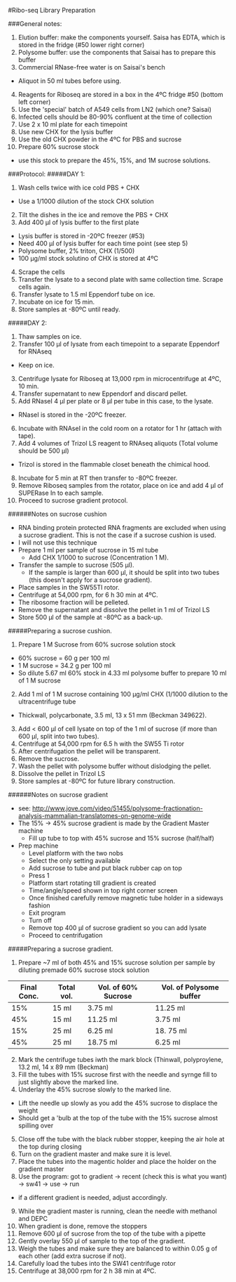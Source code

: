 #Ribo-seq Library Preparation

###General notes:
1. Elution buffer: make the components yourself. Saisa has EDTA, which is stored in the fridge (#50 lower right corner)
2. Polysome buffer: use the components that Saisai has to prepare this buffer
3. Commercial RNase-free water is on Saisai's bench
  * Aliquot in 50 ml tubes before using.
4. Reagents for Riboseq are stored in a box in the 4ºC fridge #50 (bottom left corner)
5. Use the 'special' batch of A549 cells from LN2 (which one? Saisai)
6. Infected cells should be 80-90% confluent at the time of collection
7. Use 2 x 10 ml plate for each timepoint
8. Use new CHX for the lysis buffer
9. Use the old CHX powder in the 4ºC for PBS and sucrose
10. Prepare 60% sucrose stock
  * use this stock to prepare the 45%, 15%, and 1M sucrose solutions.

###Protocol:
#####DAY 1:
1. Wash cells twice with ice cold PBS + CHX
  * Use a 1/1000 dilution of the stock CHX solution
2. Tilt the dishes in the ice and remove the PBS + CHX
3. Add 400 µl of lysis buffer to the first plate
  * Lysis buffer is stored in -20ºC freezer (#53)
  * Need 400 µl of lysis buffer for each time point (see step 5)
  * Polysome buffer, 2% triton, CHX (1/500)
  * 100 µg/ml stock solutino of CHX is stored at 4ºC
4. Scrape the cells
5. Transfer the lysate to a second plate with same collection time. Scrape cells again.
6. Transfer lysate to 1.5 ml Eppendorf tube on ice.
7. Incubate on ice for 15 min.
8. Store samples at -80ºC until ready.

#####DAY 2:
1. Thaw samples on ice.
2. Transfer 100 µl of lysate from each timepoint to a separate Eppendorf for RNAseq
  *  Keep on ice.
3. Centrifuge lysate for Riboseq at 13,000 rpm in microcentrifuge at 4ºC, 10 min.
4. Transfer supernatant to new Eppendorf and discard pellet.
5. Add RNaseI 4 µl per plate or 8 µl per tube in this case, to the lysate.
  * RNaseI is stored in the -20ºC freezer.
6. Incubate with RNAseI in the cold room on a rotator for 1 hr (attach with tape).
7. Add 4 volumes of Trizol LS reagent to RNAseq aliquots (Total volume should be 500 µl)
  * Trizol is stored in the flammable closet beneath the chimical hood.
8. Incubate for 5 min at RT then transfer to -80ºC freezer.
9. Remove Riboseq samples from the rotator, place on ice and add 4 µl of SUPERase In to each sample.
10. Proceed to sucrose gradient protocol.

######Notes on sucrose cushion
* RNA binding protein protected RNA fragments are excluded when using a sucrose gradient. This is not the case if a sucrose cushion is used.
* I will not use this technique
* Prepare 1 ml per sample of sucrose in 15 ml tube
  * Add CHX 1/1000 to sucrose (Concentration 1 M).
* Transfer the sample to sucrose (505 µl).
  * If the sample is larger than 600 µl, it should be split into two tubes (this doesn't apply for a sucrose gradient).
* Place samples in the SW55TI rotor.
* Centrifuge at 54,000 rpm, for 6 h 30 min at 4ºC.
* The ribosome fraction will be pelleted.
* Remove the supernatant and dissolve the pellet in 1 ml of Trizol LS
* Store 500 µl of the sample at -80ºC as a back-up.

#####Preparing a sucrose cushion.
1. Prepare 1 M Sucrose from 60% sucrose solution stock
  * 60% sucrose = 60 g per 100 ml
  * 1 M sucrose = 34.2 g per 100 ml
  * So dilute 5.67 ml 60% stock in 4.33 ml polysome buffer to prepare 10 ml of 1 M sucrose
2. Add 1 ml of 1 M sucrose containing 100 µg/ml CHX (1/1000 dilution to the ultracentrifuge tube
  * Thickwall, polycarbonate, 3.5 ml, 13 x 51 mm (Beckman 349622).
3. Add < 600 µl of cell lysate on top of the 1 ml of sucrose (if more than 600 µl, split into two tubes).
4. Centrifuge at 54,000 rpm for 6.5 h with the SW55 Ti rotor
5. After centrifugation the pellet will be transparent.
6. Remove the sucrose.
7. Wash the pellet with polysome buffer without dislodging the pellet.
8. Dissolve the pellet in Trizol LS
9. Store samples at -80ºC for future library construction.

######Notes on sucrose gradient
* see: http://www.jove.com/video/51455/polysome-fractionation-analysis-mammalian-translatomes-on-genome-wide
* The 15% → 45% sucrose gradient is made by the Gradient Master machine
  * Fill up tube to top with 45% sucrose and 15% sucrose (half/half)
* Prep machine
  * Level platform with the two nobs
  * Select the only setting available
  * Add sucrose to tube and put black rubber cap on top
  * Press 1
  * Platform start rotating till gradient is created
  * Time/angle/speed shown in top right corner screen
  * Once finished carefully remove magnetic tube holder in a sideways fashion
  * Exit program
  * Turn off
  * Remove top 400 μl of sucrose gradient so you can add lysate
  * Proceed to centrifugation

#####Preparing a sucrose gradient.

1. Prepare ~7 ml of both 45% and 15% sucrose solution per sample by diluting premade 60% sucrose stock solution

Final Conc. | Total vol. | Vol. of 60% Sucrose | Vol. of Polysome buffer
------------|------------|---------------------|------------------------
15% | 15 ml | 3.75 ml | 11.25 ml
45% | 15 ml | 11.25 ml | 3.75 ml
15% | 25 ml | 6.25 ml | 18. 75 ml
45% | 25 ml | 18.75 ml | 6.25 ml

2. Mark the centrifuge tubes iwth the mark block (Thinwall, polyproylene, 13.2 ml, 14 x 89 mm (Beckman)
3. Fill the tubes with 15% sucrose first with the needle and syrnge fill to just slightly above the marked line.
4. Underlay the 45% sucrose slowly to the marked line.
  * Lift the needle up slowly as you add the 45% sucrose to displace the weight
  * Should get a 'bulb at the top of the tube with the 15% sucrose almost spilling over
5. Close off the tube with the black rubber stopper, keeping the air hole at the top during closing
6. Turn on the gradient master and make sure it is level.
7. Place the tubes into the magentic holder and place the holder on the gradient master
8. Use the program: got to gradient -> recent (check this is what you want) -> sw41 -> use -> run
  * if a different gradient is needed, adjust accordingly.
9. While the gradient master is running, clean the needle with methanol and DEPC
10. When gradient is done, remove the stoppers
11. Remove 600 µl of sucrose from the top of the tube with a pipette
12. Gently overlay 550 µl of sample to the top of the gradient.
13. Weigh the tubes and make sure they are balanced to within 0.05 g of each other (add extra sucrose if not).
14. Carefully load the tubes into the SW41 centrifuge rotor
15. Centrifuge at 38,000 rpm for 2 h 38 min at 4ºC.



